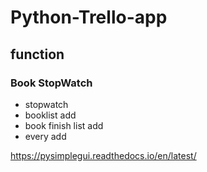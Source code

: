 # Python-Trello-app

## function

### Book StopWatch

- stopwatch
- booklist add
- book finish list add
- every add 


https://pysimplegui.readthedocs.io/en/latest/